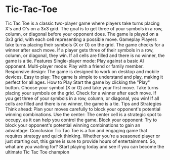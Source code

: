 # Tic-Tac-Toe
Tic Tac Toe is a classic two-player game where players take turns placing X's and O's on a 3x3 grid. The goal is to get three of your symbols in a row, column, or diagonal before your opponent does. The game is played on a 3x3 grid, with each cell representing a possible move.
Gameplay
Players take turns placing their symbols (X or O) on the grid.
The game checks for a winner after each move. If a player gets three of their symbols in a row, column, or diagonal, they win.
If all cells are filled and there is no winner, the game is a tie.
Features
Single-player mode: Play against a basic AI opponent.
Multi-player mode: Play with a friend or family member.
Responsive design: The game is designed to work on desktop and mobile devices.
Easy to play: The game is simple to understand and play, making it perfect for all ages.
How to Play
Start the game by clicking the "Play" button.
Choose your symbol (X or O) and take your first move.
Take turns placing your symbols on the grid.
Check for a winner after each move. If you get three of your symbols in a row, column, or diagonal, you win!
If all cells are filled and there is no winner, the game is a tie.
Tips and Strategies
Think ahead: Plan your moves carefully to block your opponent's potential winning combinations.
Use the center: The center cell is a strategic spot to occupy, as it can help you control the game.
Block your opponent: Try to block your opponent's potential winning combinations to gain an advantage.
Conclusion
Tic Tac Toe is a fun and engaging game that requires strategy and quick thinking. Whether you're a seasoned player or just starting out, this game is sure to provide hours of entertainment. So, what are you waiting for? Start playing today and see if you can become the ultimate Tic Tac Toe champion
